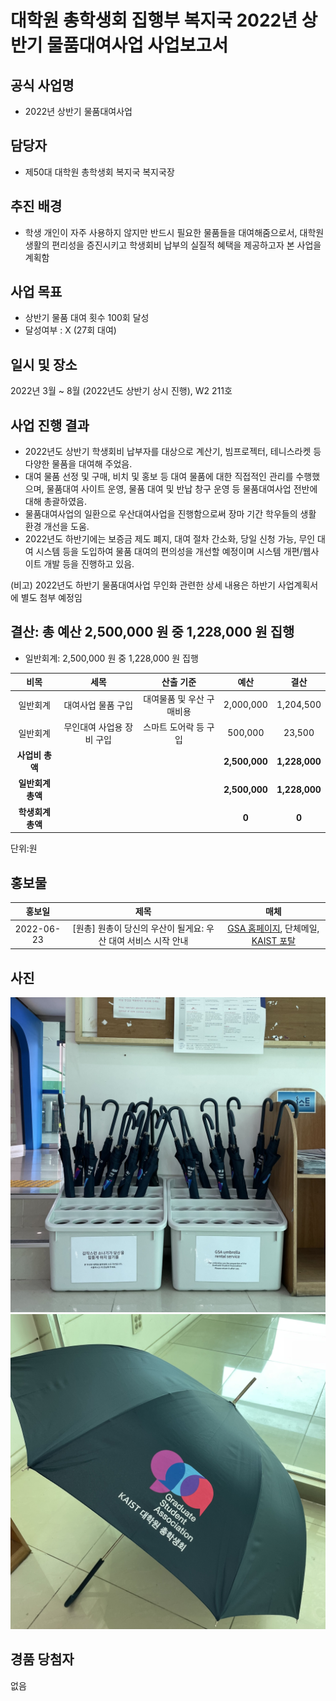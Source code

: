 대학원 총학생회 집행부 복지국 2022년 상반기 물품대여사업 사업보고서
===

## 공식 사업명
- 2022년 상반기 물품대여사업

## 담당자
- 제50대 대학원 총학생회 복지국 복지국장

## 추진 배경
- 학생 개인이 자주 사용하지 않지만 반드시 필요한 물품들을 대여해줌으로서, 대학원 생활의 편리성을 증진시키고 학생회비 납부의 실질적 혜택을 제공하고자 본 사업을 계획함

## 사업 목표
- 상반기 물품 대여 횟수 100회 달성
- 달성여부 : X (27회 대여)

## 일시 및 장소
2022년 3월 ~ 8월 (2022년도 상반기 상시 진행), W2 211호

## 사업 진행 결과
- 2022년도 상반기 학생회비 납부자를 대상으로 계산기, 빔프로젝터, 테니스라켓 등 다양한 물품을 대여해 주었음. 
- 대여 물품 선정 및 구매, 비치 및 홍보 등 대여 물품에 대한 직접적인 관리를 수행했으며, 물품대여 사이트 운영, 물품 대여 및 반납 창구 운영 등 물품대여사업 전반에 대해 총괄하였음.
- 물품대여사업의 일환으로 우산대여사업을 진행함으로써 장마 기간 학우들의 생활 환경 개선을 도움.
- 2022년도 하반기에는 보증금 제도 폐지, 대여 절차 간소화, 당일 신청 가능, 무인 대여 시스템 등을 도입하여 물품 대여의 편의성을 개선할 예정이며 시스템 개편/웹사이트 개발 등을 진행하고 있음.

(비고) 2022년도 하반기 물품대여사업 무인화 관련한 상세 내용은 하반기 사업계획서에 별도 첨부 예정임

## 결산: 총 예산 2,500,000 원 중 1,228,000 원 집행

- 일반회계: 2,500,000 원 중 1,228,000 원 집행

|  **비목** |   **세목**   | **산출 기준** | **예산** | **결산** |
|:----------:|:------------:|:--------:|:--------:|:--------:|
|일반회계| 대여사업 물품 구입  | 대여물품 및 우산 구매비용  | 2,000,000 | 1,204,500 |
|일반회계| 무인대여 사업용 장비 구입 | 스마트 도어락 등 구입 | 500,000 | 23,500 | 
|   **사업비 총액**  |        |        | **2,500,000** | **1,228,000** |
|   **일반회계 총액**  |        |        | **2,500,000** | **1,228,000** |
|   **학생회계 총액**  |         |       |**0** | **0** |

단위:원 

## 홍보물

|  **홍보일** |   **제목**   | **매체** |
|:----------:|:------------:|:--------:|
|2022-06-23|[원총] 원총이 당신의 우산이 될게요: 우산 대여 서비스 시작 안내|[GSA 홈페이지](https://gsa.kaist.ac.kr/notice/204155), 단체메일, [KAIST 포탈](https://portal.kaist.ac.kr/ennotice/student_notice/11655964088450)|

## 사진

<img src="../../resource/물품대여사업-우산비치모습.jpg" width="600px" title="우산비치모습"/>
<img src="../../resource/물품대여사업-우산이미지.jpg" width="600px" title="우산이미지"/>

## 경품 당첨자
없음
